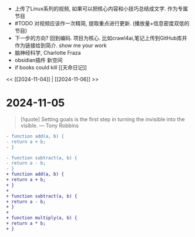 
- 上传了Linux系列的视频,  如果可以把核心内容和小技巧总结成文字. 作为专属节目
- #TODO 对视频应该作一次精简, 提取重点进行更新. (播放量+信息密度双低的节目)
- 下一步的方向? 回到编码. 项目为核心. 比如crawl4ai,笔记上传到GitHub库并作为链接给到简介. show me your work
- 脑神经科学, Charlotte Fraza
- obsidian插件 新空间
- if books could kill
[[天命日记]]

<< [[2024-11-04]] | [[2024-11-06]] >>

# 2024-11-05

> [!quote] Setting goals is the first step in turning the invisible into the visible.
> — Tony Robbins

```diff
- function add(a, b) { 
- return a + b; 
- } 

- function subtract(a, b) { 
- return a - b; 
- } 
+ function add(a, b) { 
+ return a + b; 
+ } 
+ 
+ function subtract(a, b) { 
+ return a - b; 
+ } 
+ 
+ function multiply(a, b) { 
+ return a * b; 
+ }
```


